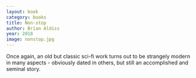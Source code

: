 ```yaml
---
layout: book
category: books
title: Non-stop
author: Brian Aldiss
year: 2018
image: nonstop.jpg
---
```

Once again, an old but classic sci-fi work turns out to be strangely modern in many aspects - obviously dated in others, but still an accomplished and seminal story.

